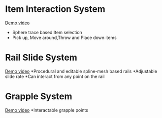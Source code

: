 # Item Interaction System
[Demo video](https://www.youtube.com/watch?v=BPAYYiQeuuk)
* Sphere trace based Item selection
* Pick up, Move around,Throw and Place down items

# Rail Slide System 
[Demo video](https://www.youtube.com/watch?v=zGiVMv0kCsc)
*Procedural and editable spline-mesh based rails
*Adjustable slide rate
*Can interact from any point on the rail

# Grapple System
[Demo video](https://www.youtube.com/watch?v=lwZU-Onx0ck)
*Interactable grapple points







